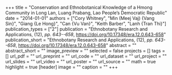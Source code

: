 +++
title = "Conservation and Ethnobotanical Knowledge of a Hmong Community in Long Lan, Luang Prabang, Lao People’s Democratic Republic"
date = "2014-01-01"
authors = ["Cory Whitney", "Min (Meej Vaj) {Vang Sin}", "Giang {Le Hong}", "Can {Vu Van}", "Keith Barber", "Lanh {Tran Thi}"]
publication_types = ["2"]
publication = "Ethnobotany Research and Applications, (12), _pp. 643--658_, https://doi.org/10.17348/era.12.0.643-658"
publication_short = "Ethnobotany Research and Applications, (12), _pp. 643--658_, https://doi.org/10.17348/era.12.0.643-658"
abstract = ""
abstract_short = ""
image_preview = ""
selected = false
projects = []
tags = []
url_pdf = ""
url_preprint = ""
url_code = ""
url_dataset = ""
url_project = ""
url_slides = ""
url_video = ""
url_poster = ""
url_source = ""
math = true
highlight = true
[header]
image = ""
caption = ""
+++
